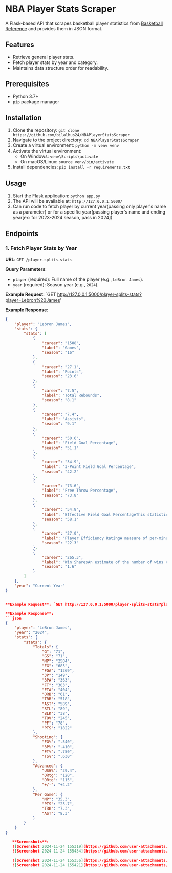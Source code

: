# NBA Player Stats Scraper

A Flask-based API that scrapes basketball player statistics from [Basketball Reference](https://www.basketball-reference.com/) and provides them in JSON format.

## Features

- Retrieve general player stats.
- Fetch player stats by year and category.
- Maintains data structure order for readability.

## Prerequisites

- Python 3.7+
- `pip` package manager

## Installation

1. Clone the repository: `git clone https://github.com/bilalhus24/NBAPlayerStatsScraper`
2. Navigate to the project directory: `cd NBAPlayerStatsScraper`
3. Create a virtual environment: `python -m venv venv`
4. Activate the virtual environment:
   - On Windows: `venv\Scripts\activate`
   - On macOS/Linux: `source venv/bin/activate`
5. Install dependencies: `pip install -r requirements.txt`

## Usage

1. Start the Flask application: `python app.py`
2. The API will be available at: `http://127.0.0.1:5000/`
3. Can run code to fetch player by current year(passing only player's name as a parameter) or for a specific year(passing player's name and ending year[ex: for 2023-2024 season, pass in 2024])

## Endpoints

### 1. Fetch Player Stats by Year

**URL**: `GET /player-splits-stats`

**Query Parameters**:
- `player` (required): Full name of the player (e.g., `LeBron James`).
- `year` (required): Season year (e.g., `2024`).

**Example Request**: `GET http://127.0.0.1:5000/player-splits-stats?player=Lebron%20James'

**Example Response**:
```json
{
    "player": "Lebron James",
    "stats": {
        "stats": [
            {
                "career": "1508",
                "label": "Games",
                "season": "16"
            },
            {
                "career": "27.1",
                "label": "Points",
                "season": "23.6"
            },
            {
                "career": "7.5",
                "label": "Total Rebounds",
                "season": "8.1"
            },
            {
                "career": "7.4",
                "label": "Assists",
                "season": "9.1"
            },
            {
                "career": "50.6",
                "label": "Field Goal Percentage",
                "season": "51.1"
            },
            {
                "career": "34.9",
                "label": "3-Point Field Goal Percentage",
                "season": "42.2"
            },
            {
                "career": "73.6",
                "label": "Free Throw Percentage",
                "season": "73.8"
            },
            {
                "career": "54.8",
                "label": "Effective Field Goal PercentageThis statistic adjusts for the fact that a 3-point field goal is worth one more point than a 2-point field goal.",
                "season": "58.1"
            },
            {
                "career": "27.0",
                "label": "Player Efficiency RatingA measure of per-minute production standardized such that the league average is 15.",
                "season": "22.3"
            },
            {
                "career": "265.3",
                "label": "Win SharesAn estimate of the number of wins contributed by a player.",
                "season": "1.6"
            }
        ]
    },
    "year": "Current Year"
}


**Example Request**: `GET http://127.0.0.1:5000/player-splits-stats?player=LeBron%20James&year=2022`

**Example Response**:
```json
{
    "player": "LeBron James",
    "year": "2024",
    "stats": {
        "stats": {
            "Totals": {
                "G": "71",
                "GS": "71",
                "MP": "2504",
                "FG": "685",
                "FGA": "1269",
                "3P": "149",
                "3PA": "363",
                "FT": "303",
                "FTA": "404",
                "ORB": "61",
                "TRB": "518",
                "AST": "589",
                "STL": "89",
                "BLK": "38",
                "TOV": "245",
                "PF": "78",
                "PTS": "1822"
            },
            "Shooting": {
                "FG%": ".540",
                "3P%": ".410",
                "FT%": ".750",
                "TS%": ".630"
            },
            "Advanced": {
                "USG%": "29.4",
                "ORtg": "120",
                "DRtg": "115",
                "+/-": "+4.2"
            },
            "Per Game": {
                "MP": "35.3",
                "PTS": "25.7",
                "TRB": "7.3",
                "AST": "8.3"
            }
        }
    }
}

   **Screenshots**:
   ![Screenshot 2024-11-24 155319](https://github.com/user-attachments/assets/981c7050-c05d-4f0a-93ce-b5baff357787)
   ![Screenshot 2024-11-24 155434](https://github.com/user-attachments/assets/f7b803f2-e7f5-4aa7-b32d-22bf95fdeacf)

   ![Screenshot 2024-11-24 155356](https://github.com/user-attachments/assets/fc23210b-c2ba-4731-9e62-6108a4819cae)
   ![Screenshot 2024-11-24 155421](https://github.com/user-attachments/assets/013e0beb-9702-4d61-9b11-1ebbbb42c484)
